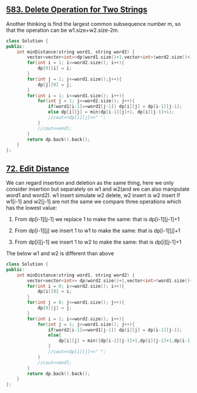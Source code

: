 ## [583. Delete Operation for Two Strings](https://leetcode.cn/problems/delete-operation-for-two-strings/)
Another thinking is find the largest common subsequence number m, so that the operation can be w1.size+w2.size-2m.
```CPP
class Solution {
public:
    int minDistance(string word1, string word2) {
        vector<vector<int>>dp(word1.size()+1,vector<int>(word2.size()+1,0));
        for(int i = 1; i<=word2.size(); i++){
            dp[0][i] = i;
        }
        for(int j = 1; j<=word1.size();j++){
            dp[j][0] = j;
        }
        for(int i = 1; i<=word1.size(); i++){
            for(int j = 1; j<=word2.size(); j++){
                if(word1[i-1]==word2[j-1]) dp[i][j] = dp[i-1][j-1];
                else dp[i][j] = min(dp[i-1][j]+1, dp[i][j-1]+1);
                //cout<<dp[i][j]<<" ";
            }
            //cout<<endl;
        }
        return dp.back().back();
    }
};
```

## [72. Edit Distance](https://leetcode.cn/problems/edit-distance/description/)
We can regard insertion and deletion as the same thing, here we only consider insertion but separately on w1 and w2(and we can also manipulate word1 and word2). w1 insert simulate w2 delete, w2 insert is w2 insert
If w1[i-1] and w2[j-1] are not the same we compare three operations which has the lowest value:

1. From dp[i-1][j-1] we replace 1 to make the same: that is dp[i-1][j-1]+1

2. From dp[i-1][j] we insert 1 to w1 to make the same: that is dp[i-1][j]+1
   
3. From dp[i][j-1] we insert 1 to w2 to make the same: that is dp[i][j-1]+1
 
The below w1 and w2 is different than above
```CPP
class Solution {
public:
    int minDistance(string word1, string word2) {
        vector<vector<int>> dp(word2.size()+1,vector<int>(word1.size()+1,0));
        for(int i = 0; i<=word2.size(); i++){
            dp[i][0] = i;
        }
        for(int j = 0; j<=word1.size(); j++){
            dp[0][j] = j;
        }
        for(int i = 1; i<=word2.size(); i++){
            for(int j = 1; j<=word1.size(); j++){
                if(word2[i-1]==word1[j-1]) dp[i][j] = dp[i-1][j-1];
                else{
                    dp[i][j] = min({dp[i-1][j-1]+1,dp[i][j-1]+1,dp[i-1][j]+1});
                }
                //cout<<dp[i][j]<<" ";
            }
            //cout<<endl;
        }
        return dp.back().back();
    }
};
```
